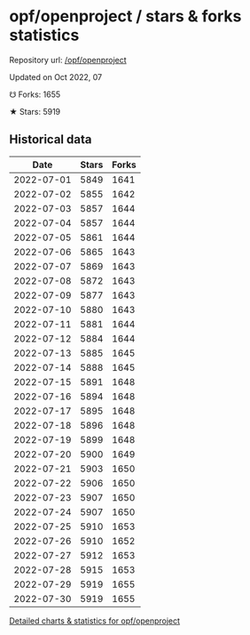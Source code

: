 # opf/openproject / stars & forks statistics

Repository url: [/opf/openproject](https://github.com/opf/openproject)

Updated on Oct 2022, 07

☋ Forks: 1655

★ Stars: 5919

## Historical data
| Date | Stars | Forks |
|------|-------|-------|
| 2022-07-01 | 5849 | 1641 | 
| 2022-07-02 | 5855 | 1642 | 
| 2022-07-03 | 5857 | 1644 | 
| 2022-07-04 | 5857 | 1644 | 
| 2022-07-05 | 5861 | 1644 | 
| 2022-07-06 | 5865 | 1643 | 
| 2022-07-07 | 5869 | 1643 | 
| 2022-07-08 | 5872 | 1643 | 
| 2022-07-09 | 5877 | 1643 | 
| 2022-07-10 | 5880 | 1643 | 
| 2022-07-11 | 5881 | 1644 | 
| 2022-07-12 | 5884 | 1644 | 
| 2022-07-13 | 5885 | 1645 | 
| 2022-07-14 | 5888 | 1645 | 
| 2022-07-15 | 5891 | 1648 | 
| 2022-07-16 | 5894 | 1648 | 
| 2022-07-17 | 5895 | 1648 | 
| 2022-07-18 | 5896 | 1648 | 
| 2022-07-19 | 5899 | 1648 | 
| 2022-07-20 | 5900 | 1649 | 
| 2022-07-21 | 5903 | 1650 | 
| 2022-07-22 | 5906 | 1650 | 
| 2022-07-23 | 5907 | 1650 | 
| 2022-07-24 | 5907 | 1650 | 
| 2022-07-25 | 5910 | 1653 | 
| 2022-07-26 | 5910 | 1652 | 
| 2022-07-27 | 5912 | 1653 | 
| 2022-07-28 | 5915 | 1653 | 
| 2022-07-29 | 5919 | 1655 | 
| 2022-07-30 | 5919 | 1655 | 


[Detailed charts & statistics for opf/openproject](https://reviewgithub.com/rep/opf/openproject)
